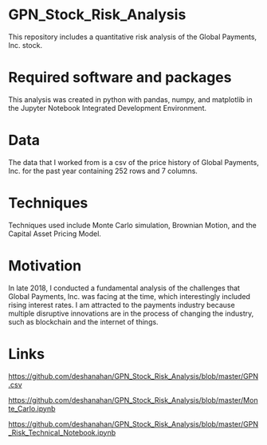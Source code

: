 # GPN_Stock_Risk_Analysis
This repository includes a quantitative risk analysis of the Global Payments, Inc. stock.

# Required software and packages
This analysis was created in python with pandas, numpy, and matplotlib in the Jupyter Notebook Integrated Development Environment.

# Data
The data that I worked from is a csv of the price history of Global Payments, Inc. for the past year containing 252 rows and 7 columns.

# Techniques
Techniques used include Monte Carlo simulation, Brownian Motion, and the Capital Asset Pricing Model.

# Motivation
In late 2018, I conducted a fundamental analysis of the challenges that Global Payments, Inc. was facing at the time, which interestingly included rising interest rates.  I am attracted to the payments industry because multiple disruptive innovations are in the process of changing the industry, such as blockchain and the internet of things.

# Links
https://github.com/deshanahan/GPN_Stock_Risk_Analysis/blob/master/GPN.csv

https://github.com/deshanahan/GPN_Stock_Risk_Analysis/blob/master/Monte_Carlo.ipynb

https://github.com/deshanahan/GPN_Stock_Risk_Analysis/blob/master/GPN_Risk_Technical_Notebook.ipynb
